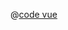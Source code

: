 <ClientOnly>
  <common-code-view name="starter-tutorials-highlight1" :is-code-view="false"/>
</ClientOnly>

@[code vue](../.vuepress/components/map/starter/tutorials/highlight1.vue)
